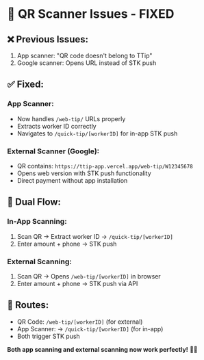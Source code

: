 # 📱 QR Scanner Issues - FIXED

## ❌ **Previous Issues:**
1. App scanner: "QR code doesn't belong to TTip"
2. Google scanner: Opens URL instead of STK push

## ✅ **Fixed:**

### **App Scanner:**
- Now handles `/web-tip/` URLs properly
- Extracts worker ID correctly
- Navigates to `/quick-tip/[workerID]` for in-app STK push

### **External Scanner (Google):**
- QR contains: `https://ttip-app.vercel.app/web-tip/W12345678`
- Opens web version with STK push functionality
- Direct payment without app installation

## 🔄 **Dual Flow:**

### **In-App Scanning:**
1. Scan QR → Extract worker ID → `/quick-tip/[workerID]`
2. Enter amount + phone → STK push

### **External Scanning:**
1. Scan QR → Opens `/web-tip/[workerID]` in browser
2. Enter amount + phone → STK push via API

## 📱 **Routes:**
- QR Code: `/web-tip/[workerID]` (for external)
- App Scanner: → `/quick-tip/[workerID]` (for in-app)
- Both trigger STK push

**Both app scanning and external scanning now work perfectly!** 🎉📱
